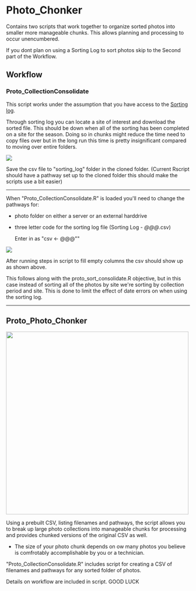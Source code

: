 # Photo_Chonker
Contains two scripts that work together to organize sorted photos into smaller more manageable chunks. This allows planning and processing to occur unencumbered. 

If you dont plan on using a Sorting Log to sort photos skip to the Second part of the Workflow.

## Workflow
### Proto_CollectionConsolidate
This script works under the assumption that you have access to the [Sorting log](https://docs.google.com/spreadsheets/d/1wera4XFmGMdztjZvAY5lXWEHg4LszraBr96a-KU1pp4/edit#gid=792627629). 

Through sorting log you can locate a site of interest and download the sorted file. This should be down when all of the sorting has been completed on a site for the season. Doing so in chunks might reduce the time need to copy files over but in the long run this time is pretty insignificant compared to moving over entire folders.  

![](https://imgur.com/9kn54QM.jpg)

Save the csv file to "sorting_log" folder in the cloned folder. (Current Rscript should have a pathway set up to the cloned folder this should make the scripts use a bit easier)

------

When "Proto_CollectionConsolidate.R" is loaded you'll need to change the pathways for:

* photo folder on either a server or an external harddrive
* three letter code for the sorting log file (Sorting Log - _@@@_.csv) 

	Enter in as 			"csv <- @@@""


![](https://imgur.com/emAep8z.jpg)
 
 After running steps in script to fill empty columns the csv should show up as shown above. 
 
 This follows along with the proto_sort_consolidate.R objective, but in this case instead of sorting all of the photos by site we're sorting by collection period and site.
 This is done to limit the effect of date errors on when using the sorting log. 
 
 ------
 
 ## Proto_Photo_Chonker
 <img src="https://bigmemes.funnyjunk.com/pictures/C+h+o+n+k_3f0892_6814883.jpg" width="500" height="500">

Using a prebuilt CSV, listing filenames and pathways, the  script allows you to break up large photo collections into manageable chunks for processing and provides chunked versions of the original CSV as well. 
* The size of your photo chunk depends on ow many photos you believe is comfrotably accomplishable by you or a technician.   

"Proto_CollectionConsolidate.R" includes script for creating a CSV of filenames and pathways for any sorted folder of photos. 

Details on workflow are included in script. 
GOOD LUCK
